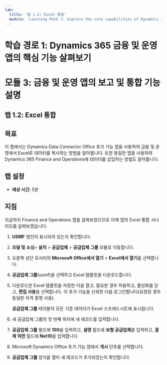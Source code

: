 ```yaml
---
lab:
  title: '랩 1.2: Excel 통합'
  module: 'Learning Path 1: Explore the core capabilities of Dynamics 365 finance and operations apps'
---
```

# 학습 경로 1: Dynamics 365 금융 및 운영 앱의 핵심 기능 살펴보기
# 모듈 3: 금융 및 운영 앱의 보고 및 통합 기능 설명

## 랩 1.2: Excel 통합

## 목표

이 랩에서는 Dynamics Data Connector Office 추가 기능 앱을 사용하여 금융 및 운영에서 Excel로 데이터를 복사하는 방법을 알아봅니다. 또한 동일한 앱을 사용하여 Dynamics 365 Finance and Operations에 데이터를 삽입하는 방법도 알아봅니다. 

## 랩 설정

   - **예상 시간:** 5분

## 지침

지금까지 Finance and Operations 앱을 살펴보았으므로 이제 앱의 Excel 통합 시나리오를 살펴보겠습니다.

1.  **USMF** 법인이 표시되어 있는지 확인합니다.

2.  **조달 및 소싱**> **설치** > **공급업체** > **공급업체 그룹** 모듈로 이동합니다.

3.  오른쪽 상단 모서리의 **Microsoft Office에서 열기** > **Excel에서 열기**를 선택합니다.

4.  **공급업체 그룹**(usmf)을 선택하고 Excel 템플릿을 다운로드합니다.

5.  다운로드한 Excel 템플릿을 저장한 다음 열고, 필요한 경우 허용하고, 활성화를 닫고, **편집 사용**을 선택합니다. 이 추가 기능을 신뢰한 다음 로그인합니다(요청된 경우 동일한 자격 증명 사용).

    **공급업체 그룹** 테이블의 모든 기존 데이터가 Excel 스프레드시트에 표시됩니다.

6.  새 공급업체 그룹의 첫 번째 위치에 새 레코드를 입력합니다.

7.  **공급업체 그룹** 필드에 **100**을 입력하고, **설명** 필드에 **보험 공급업체**를 입력하고, **결제 약관** 필드에 **Net10**을 입력합니다.

8.  Microsoft Dynamics Office 추가 기능 앱에서 **게시** 단추를 선택합니다.

9.  **공급업체 그룹** 양식을 열어 새 레코드가 추가되었는지 확인합니다.


